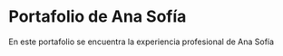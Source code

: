 ﻿# Portafolio de Ana Sofía
 
En este portafolio se encuentra la experiencia profesional de Ana Sofía
